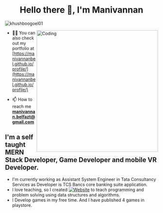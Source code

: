 <h1 align="center">Hello there 👋, I'm Manivannan</h1>

<p align="left"> <img src="https://komarev.com/ghpvc/?username=khushboogoel01&label=Profile%20views&color=129e00&style=plastic" alt="khushboogoel01" /> </p>
<img align="right" alt="Coding" width="400" src="https://cdn.dribbble.com/users/2646423/screenshots/5507196/computer.gif">

- 👨‍💻 You can also check out my portfolio at [https://manivannanbel.github.io/profile/](https://manivannanbel.github.io/profile/)

- 📫 How to reach me **manivannan.belfazt@gmail.com**

## I'm a self taught MERN Stack Developer, Game Developer and mobile VR Developer.

- I'm currently working as Assistant System Engineer in Tata Consultancy Services as Developer is TCS Bancs core banking suite application.
- I love teaching, so I created [![Website](https://img.shields.io/website?label=proreadr.in&style=for-the-badge&url=https%3A%2F%2Fcodestackr.com)](https://www.proreadr.in) to teach programming and problem solving using data structures and algorithms.
- I Develop games in my free time. And I have published 4 games in playstore.

